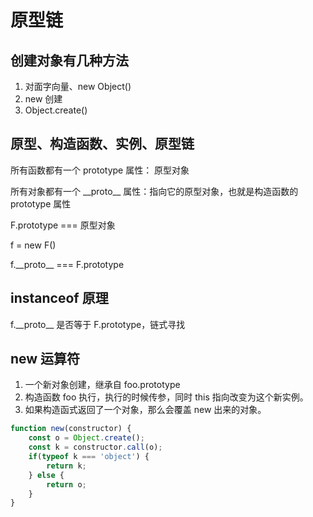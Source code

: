 # 原型链

## 创建对象有几种方法

1. 对面字向量、new Object()
2. new 创建
3. Object.create()

## 原型、构造函数、实例、原型链

所有函数都有一个 prototype 属性： 原型对象

所有对象都有一个 \_\_proto\_\_ 属性：指向它的原型对象，也就是构造函数的 prototype 属性

F.prototype === 原型对象

f = new F()

f.\_\_proto\_\_ === F.prototype

## instanceof 原理

f.\_\_proto\_\_ 是否等于 F.prototype，链式寻找

## new 运算符

1. 一个新对象创建，继承自 foo.prototype
2. 构造函数 foo 执行，执行的时候传参，同时 this 指向改变为这个新实例。
3. 如果构造函式返回了一个对象，那么会覆盖 new 出来的对象。

```js
function new(constructor) {
    const o = Object.create();
    const k = constructor.call(o);
    if(typeof k === 'object') {
        return k;
    } else {
        return o;
    }
}
```



